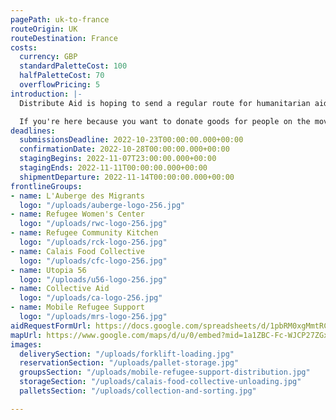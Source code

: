 ```yaml
---
pagePath: uk-to-france
routeOrigin: UK
routeDestination: France
costs:
  currency: GBP
  standardPaletteCost: 100
  halfPaletteCost: 70
  overflowPricing: 5
introduction: |-
  Distribute Aid is hoping to send a regular route for humanitarian aid shipments between the UK and France around May. We won't let pandemics, Brexit, or global supply chain disruptions stop the flow of aid to those who need it most! ♥

  If you're here because you want to donate goods for people on the move in France- **thank you!** Groups on the ground would not be able to provide the services they do without support from donations like yours.
deadlines:
  submissionsDeadline: 2022-10-23T00:00:00.000+00:00
  confirmationDate: 2022-10-28T00:00:00.000+00:00
  stagingBegins: 2022-11-07T23:00:00.000+00:00
  stagingEnds: 2022-11-11T00:00:00.000+00:00
  shipmentDeparture: 2022-11-14T00:00:00.000+00:00
frontlineGroups:
- name: L'Auberge des Migrants
  logo: "/uploads/auberge-logo-256.jpg"
- name: Refugee Women's Center
  logo: "/uploads/rwc-logo-256.jpg"
- name: Refugee Community Kitchen
  logo: "/uploads/rck-logo-256.jpg"
- name: Calais Food Collective
  logo: "/uploads/cfc-logo-256.jpg"
- name: Utopia 56
  logo: "/uploads/u56-logo-256.jpg"
- name: Collective Aid
  logo: "/uploads/ca-logo-256.jpg"
- name: Mobile Refugee Support
  logo: "/uploads/mrs-logo-256.jpg"
aidRequestFormUrl: https://docs.google.com/spreadsheets/d/1pbRM0xgMmtRC1GIQGVzdd0bD1PvoYhKU/edit?usp=sharing&ouid=106655075274976102162&rtpof=true&sd=true
mapUrl: https://www.google.com/maps/d/u/0/embed?mid=1a1ZBC-Fc-WJCP27ZGx70YFRaAByjdFTS
images:
  deliverySection: "/uploads/forklift-loading.jpg"
  reservationSection: "/uploads/pallet-storage.jpg"
  groupsSection: "/uploads/mobile-refugee-support-distribution.jpg"
  storageSection: "/uploads/calais-food-collective-unloading.jpg"
  palletsSection: "/uploads/collection-and-sorting.jpg"

---
```

